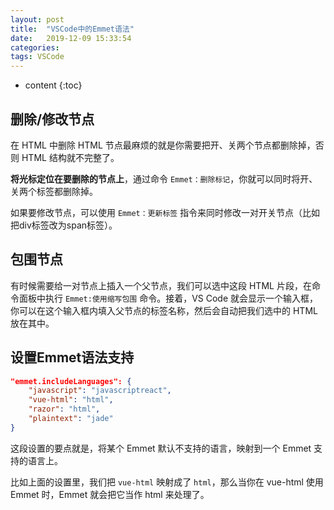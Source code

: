 ```yaml
---
layout: post
title:  "VSCode中的Emmet语法"
date:   2019-12-09 15:33:54
categories: 
tags: VSCode
---
```


* content
{:toc}

## 删除/修改节点

在 HTML 中删除 HTML 节点最麻烦的就是你需要把开、关两个节点都删除掉，否则 HTML 结构就不完整了。

**将光标定位在要删除的节点上**，通过命令 `Emmet：删除标记`，你就可以同时将开、关两个标签都删除掉。

如果要修改节点，可以使用 `Emmet：更新标签` 指令来同时修改一对开关节点（比如把div标签改为span标签）。



## 包围节点

有时候需要给一对节点上插入一个父节点，我们可以选中这段 HTML 片段，在命令面板中执行 `Emmet:使用缩写包围` 命令。接着，VS Code 就会显示一个输入框，你可以在这个输入框内填入父节点的标签名称，然后会自动把我们选中的 HTML 放在其中。



## 设置Emmet语法支持

```json
"emmet.includeLanguages": {
    "javascript": "javascriptreact",
    "vue-html": "html",
    "razor": "html",
    "plaintext": "jade"
}
```

这段设置的要点就是，将某个 Emmet 默认不支持的语言，映射到一个 Emmet 支持的语言上。

比如上面的设置里，我们把 `vue-html` 映射成了 `html`，那么当你在 vue-html 使用 Emmet 时，Emmet 就会把它当作 html 来处理了。


